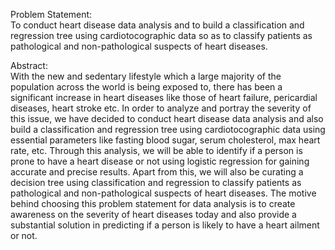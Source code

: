 Problem Statement: <br>
To conduct heart disease data analysis and to build a classification and regression tree using cardiotocographic data so as to classify patients as pathological and non-pathological suspects of heart diseases. 

Abstract: <br>
With the new and sedentary lifestyle which a large majority of the population across the world is being exposed to, there has been a significant increase in heart diseases like those of heart failure, pericardial diseases, heart stroke etc. In order to analyze and portray the severity of this issue, we have decided to conduct heart disease data analysis and also build a classification and regression tree using cardiotocographic data using essential parameters like fasting blood sugar, serum cholesterol, max heart rate, etc. 
Through this analysis, we will be able to identify if a person is prone to have a heart disease or not using logistic regression for gaining accurate and precise results. Apart from this, we will also be curating a decision tree using classification and regression to classify patients as pathological and non-pathological suspects of heart diseases. 
The motive behind choosing this problem statement for data analysis is to create awareness on the severity of heart diseases today and also provide a substantial solution in predicting if a person is likely to have a heart ailment or not.


